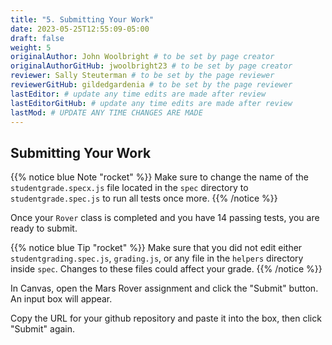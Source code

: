 ```yaml
---
title: "5. Submitting Your Work"
date: 2023-05-25T12:55:09-05:00
draft: false
weight: 5
originalAuthor: John Woolbright # to be set by page creator
originalAuthorGitHub: jwoolbright23 # to be set by page creator
reviewer: Sally Steuterman # to be set by the page reviewer
reviewerGitHub: gildedgardenia # to be set by the page reviewer
lastEditor: # update any time edits are made after review
lastEditorGitHub: # update any time edits are made after review
lastMod: # UPDATE ANY TIME CHANGES ARE MADE
---
```


## Submitting Your Work

{{% notice blue Note "rocket" %}}
Make sure to change the name of the `studentgrade.specx.js` file located in the `spec` directory to `studentgrade.spec.js` to run all tests once more.
{{% /notice %}}

Once your `Rover` class is completed and you have 14 passing tests, you are ready to submit.

{{% notice blue Tip "rocket" %}}
Make sure that you did not edit either `studentgrading.spec.js`, `grading.js`, or any file in the `helpers` directory inside `spec`. Changes to these files could affect your grade.
{{% /notice %}}

In Canvas, open the Mars Rover assignment and click the "Submit" button. An input box will appear.

Copy the URL for your github repository and paste it into the box, then click "Submit" again.
